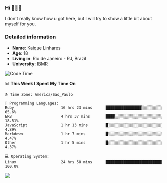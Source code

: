 ### Hi 🙋🏽‍♂️

I don't really know how u got here, but I will try to show a little bit about myself for you.

### Detailed information

* **Name**: Kaique Linhares
* **Age**: 18
* **Living in**: Rio  de Janeiro - RJ, Brazil
* **University**: [IBMR](https://www.ibmr.br/)

<!--START_SECTION:waka-->
![Code Time](http://img.shields.io/badge/Code%20Time-277%20hrs%2043%20mins-blue)

📊 **This Week I Spent My Time On** 

```text
⌚︎ Time Zone: America/Sao_Paulo

💬 Programming Languages: 
Ruby                     16 hrs 23 mins      ████████████████░░░░░░░░░   65.6% 
ERB                      4 hrs 37 mins       ████░░░░░░░░░░░░░░░░░░░░░   18.51% 
JavaScript               1 hr 13 mins        █░░░░░░░░░░░░░░░░░░░░░░░░   4.89% 
Markdown                 1 hr 7 mins         █░░░░░░░░░░░░░░░░░░░░░░░░   4.47% 
Other                    1 hr 5 mins         █░░░░░░░░░░░░░░░░░░░░░░░░   4.37%

💻 Operating System: 
Linux                    24 hrs 58 mins      █████████████████████████   100.0%

```


<!--END_SECTION:waka-->

<a href="https://www.linkedin.com/in/kaique-linhares-25a840208/"  target="_blank"><img src="https://img.shields.io/badge/-LinkedIn-%230077B5?style=for-the-badge&logo=linkedin&logoColor=white" target="_blank"></a>
